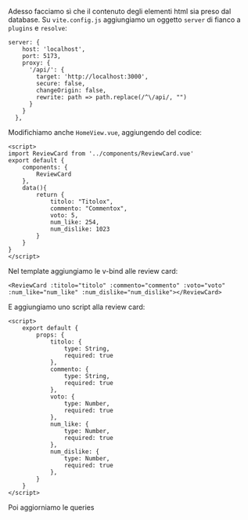 Adesso facciamo sì che il contenuto degli elementi html sia preso dal database.
Su `vite.config.js` aggiungiamo un oggetto `server` di fianco a `plugins` e `resolve`:
```
server: {
    host: 'localhost',
    port: 5173,
    proxy: {
      '/api/': {
        target: 'http://localhost:3000',
        secure: false,
        changeOrigin: false,
        rewrite: path => path.replace(/^\/api/, "")
      }
    }
  },
```

Modifichiamo anche `HomeView.vue`, aggiungendo del codice:
```
<script>
import ReviewCard from '../components/ReviewCard.vue'
export default {
    components: {
        ReviewCard
    },
    data(){
        return {
            titolo: "Titolox",
            commento: "Commentox",
            voto: 5,
            num_like: 254,
            num_dislike: 1023
        }
    }
}
</script>
```

Nel template aggiungiamo le v-bind alle review card:
```
<ReviewCard :titolo="titolo" :commento="commento" :voto="voto" :num_like="num_like" :num_dislike="num_dislike"></ReviewCard>
```

E aggiungiamo uno script alla review card:
```
<script>
    export default {
        props: {
            titolo: {
                type: String,
                required: true
            },
            commento: {
                type: String,
                required: true
            },
            voto: {
                type: Number,
                required: true
            },
            num_like: {
                type: Number,
                required: true
            },
            num_dislike: {
                type: Number,
                required: true
            },
        }
    }
</script>
```

Poi aggiorniamo le queries